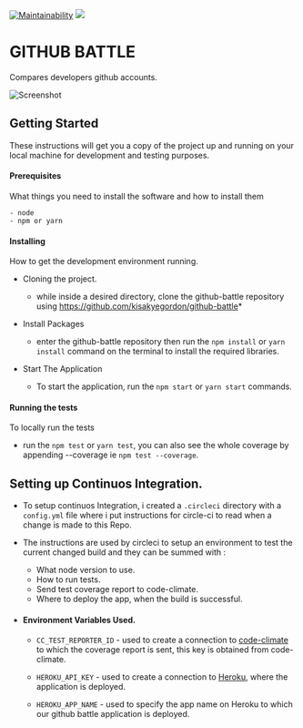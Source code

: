[![Maintainability](https://api.codeclimate.com/v1/badges/703c60dab84f064dfa10/maintainability)](https://codeclimate.com/github/kisakyegordon/github-battle/maintainability)   <a href="https://codeclimate.com/github/kisakyegordon/github-battle/test_coverage"><img src="https://api.codeclimate.com/v1/badges/703c60dab84f064dfa10/test_coverage" /></a>

# GITHUB BATTLE

Compares developers github accounts.

![Screenshot]("./docs/screenshot.png")

## Getting Started

These instructions will get you a copy of the project up and running on your local machine for development and testing purposes.
#### Prerequisites

What things you need to install the software and how to install them

```
- node
- npm or yarn
```



#### Installing

How to get the development environment running.

- Cloning the project.

  * while inside a desired directory, clone the github-battle repository using https://github.com/kisakyegordon/github-battle*

- Install Packages

  * enter the github-battle repository then run the `npm install` or `yarn  install` command on the terminal to install the required libraries.

- Start The Application

  * To start the application, run the `npm start` or `yarn start` commands.


#### Running the tests

To locally run the tests

  * run the `npm test` or `yarn test`, you can also see the whole coverage by appending --coverage ie `npm test --coverage`.




## Setting up Continuos Integration.

- To setup continuos Integration, i created a `.circleci` directory with a `config.yml` file where i put instructions for circle-ci to read when a change is made to this Repo.

- The instructions are used by circleci to setup an environment to test the current changed build and they can be summed with :
  * What node version to use.
  * How to run tests.
  * Send test coverage report to code-climate.
  * Where to deploy the app, when the build is successful.

- #### Environment Variables Used.
  - `CC_TEST_REPORTER_ID` - used to create a connection to [code-climate](https://codeclimate.com/github/kisakyegordon/github-battle) to which the coverage report is sent, this key is obtained from  code-climate.

  - `HEROKU_API_KEY` - used to create a connection to [Heroku](https://githubattle.herokuapp.com/), where the application is deployed.

  - `HEROKU_APP_NAME` - used to specify the app name on Heroku to which our github battle application is deployed.


